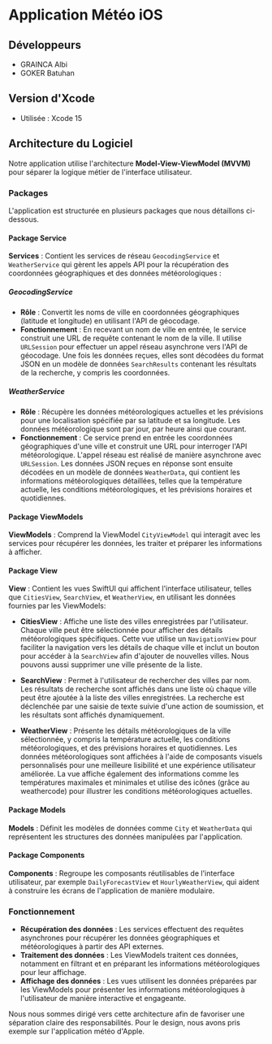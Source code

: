 # Application Météo iOS

## Développeurs
- GRAINCA Albi
- GOKER Batuhan

## Version d'Xcode
- Utilisée : Xcode 15

## Architecture du Logiciel

Notre application utilise l'architecture **Model-View-ViewModel (MVVM)** pour séparer la logique métier de l'interface utilisateur.

### Packages

L'application est structurée en plusieurs packages que nous détaillons ci-dessous.

#### Package Service
**Services** : Contient les services de réseau `GeocodingService` et `WeatherService` qui gèrent les appels API pour la récupération des coordonnées géographiques et des données météorologiques : 

##### GeocodingService

- **Rôle** : Convertit les noms de ville en coordonnées géographiques (latitude et longitude) en utilisant l'API de géocodage.
- **Fonctionnement** : En recevant un nom de ville en entrée, le service construit une URL de requête contenant le nom de la ville. Il utilise `URLSession` pour effectuer un appel réseau asynchrone vers l'API de géocodage. Une fois les données reçues, elles sont décodées du format JSON en un modèle de données `SearchResults` contenant les résultats de la recherche, y compris les coordonnées.

##### WeatherService

- **Rôle** : Récupère les données météorologiques actuelles et les prévisions pour une localisation spécifiée par sa latitude et sa longitude. Les données météorologique sont par jour, par heure ainsi que courant.
- **Fonctionnement** : Ce service prend en entrée les coordonnées géographiques d'une ville et construit une URL pour interroger l'API météorologique. L'appel réseau est réalisé de manière asynchrone avec `URLSession`. Les données JSON reçues en réponse sont ensuite décodées en un modèle de données `WeatherData`, qui contient les informations météorologiques détaillées, telles que la température actuelle, les conditions météorologiques, et les prévisions horaires et quotidiennes.

#### Package ViewModels
**ViewModels** : Comprend la ViewModel `CityViewModel` qui interagit avec les services pour récupérer les données, les traiter et préparer les informations à afficher.
#### Package View
**View** : Contient les vues SwiftUI qui affichent l'interface utilisateur, telles que `CitiesView`, `SearchView`, et `WeatherView`, en utilisant les données fournies par les ViewModels:

- **CitiesView** : Affiche une liste des villes enregistrées par l'utilisateur. Chaque ville peut être sélectionnée pour afficher des détails météorologiques spécifiques. Cette vue utilise un `NavigationView` pour faciliter la navigation vers les détails de chaque ville et inclut un bouton pour accéder à la `SearchView` afin d'ajouter de nouvelles villes. Nous pouvons aussi supprimer une ville présente de la liste.

- **SearchView** : Permet à l'utilisateur de rechercher des villes par nom. Les résultats de recherche sont affichés dans une liste où chaque ville peut être ajoutée à la liste des villes enregistrées. La recherche est déclenchée par une saisie de texte suivie d'une action de soumission, et les résultats sont affichés dynamiquement.

- **WeatherView** : Présente les détails météorologiques de la ville sélectionnée, y compris la température actuelle, les conditions météorologiques, et des prévisions horaires et quotidiennes. Les données météorologiques sont affichées à l'aide de composants visuels personnalisés pour une meilleure lisibilité et une expérience utilisateur améliorée. La vue affiche également des informations comme les températures maximales et minimales et utilise des icônes (grâce au weathercode) pour illustrer les conditions météorologiques actuelles.

#### Package Models
**Models** : Définit les modèles de données comme `City` et `WeatherData` qui représentent les structures des données manipulées par l'application.

#### Package Components
**Components** : Regroupe les composants réutilisables de l'interface utilisateur, par exemple `DailyForecastView` et `HourlyWeatherView`, qui aident à construire les écrans de l'application de manière modulaire.

### Fonctionnement

- **Récupération des données** : Les services effectuent des requêtes asynchrones pour récupérer les données géographiques et météorologiques à partir des API externes.
- **Traitement des données** : Les ViewModels traitent ces données, notamment en filtrant et en préparant les informations météorologiques pour leur affichage.
- **Affichage des données** : Les vues utilisent les données préparées par les ViewModels pour présenter les informations météorologiques à l'utilisateur de manière interactive et engageante.

Nous nous sommes dirigé vers cette architecture afin de favoriser une séparation claire des responsabilités. Pour le design, nous avons pris exemple sur l'application météo d'Apple.
